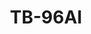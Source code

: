 ---
title: TB-96AI
layout: ai-product
permalink: /product/tb-96ai/ai/
shortname: tb-96ai
description: |-
    TB-96AI is a powerful core board for artificial intelligence. Carrier Board developed by Xiamen Beiqi Technology Co., Ltd. can form a complete development board or evaluation board; and the board customized by customers according to actual needs can directly form the industry application motherboard, which can meet industrial automation, UAV, image detection, face recognition, edge computing gateway, cluster server, Intelligent Quotient display, automatic driving, medicine. Application needs of market segments such as health care equipment, robots and intelligent retail.
keywords: |-
    NPU, AI, DSP, Arm, Rockchip, RK3399Pro, SoM
product_short_desc: " "
sticky_tab_bar:
    - title: TB-96AI
      url: /product/tb-96ai/
    - title: AI
      active: true
      url: /product/tb-96ai/ai/
    - title: Getting Started
      url: /documentation/som/tb-96ai/getting-started/
    - title: Documentation
      url: /documentation/som/tb-96ai/
    - title: Support
      url: https://discuss.96boards.org/som/products/tb-96ai/
      tab_align_right: true
header-image: TB-96AI-front.jpg
footer-image: TB-96AI-rear.jpg
product_specification: se
verticals:
    - title: Deep Learning
      description: >-
        The RK3399Pro Integrates AI neural network processor NPU, supports 8Bit/16Bit operation with computing power up to 3.0Tops to meet various visual and audio AI applications. Compatible with multiple AI frameworks, supports TensorFlow Lite/Android NN API, AI software tools support import, mapping, and optimization of Caffe / TensorFlow models, allowing developers to use AI technology easily.
    - title: Visual AI
      description: >-
        Supports multiple display output interfaces of DP1.2, HDMI 2.0, MIPI-DSI, eDP, Embed two VOPs, support dual-screen simultaneous/dual-screen display, supports 4K VP9, 4K 10bits H265/H264 and 1080P multi-format (VC-1, MPEG- 1/2/4, VP8) video decoding, 1080P (H.264, VP8 format) video coding
    - title: Robotics
      description: >-
        TB-96AI is a powerful core board for artificial intelligence. Carrier Board developed by Xiamen Beiqi Technology Co., Ltd. can form a complete development board or evaluation board; and the board customized by customers according to actual needs can directly form the industry application motherboard.
call-to-action: Platform to build for Deep Learning / Smart Cities / Robotics
secondary-verticals:
    - title: Software
      list:
        - title: Getting Started Guide
          url: https://www.96boards.org/documentation/som/tb-96ai/getting-started/
        - title: Documentation
          url: https://www.96boards.org/documentation/som/tb-96ai/
    - title: Hardware
      list:
        - title: Computing
        - title: Controller
        - title: Accelerators
        - title: Sensors
    - title: Stacks
      list:
        - title: Tensorflow
          url: https://www.tensorflow.org/
        - title: OpenCV
          url: https://opencv.org/
        - title: Caffe
          url: http://caffe.berkeleyvision.org/
demos: ""
documentation:
    - title: Hardware user guide
      url: https://www.96boards.org/documentation/som/tb-96ai/hardware-docs/
    - title: Board schematics
      url: https://www.96boards.org/documentation/som/tb-96ai/hardware-docs/
whats-in-the-box:
    - TB-96AI board
buy-now: 
    title: Buy Now
    url: https://www.96boards.org/product/tb-96ai/
---